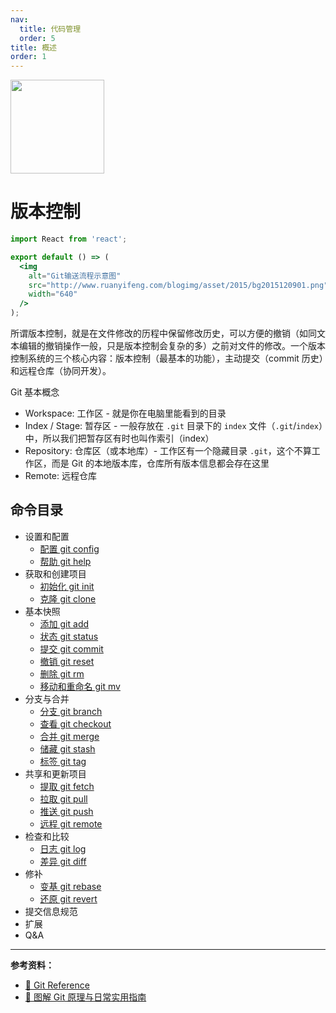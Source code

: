 ```yaml
---
nav:
  title: 代码管理
  order: 5
title: 概述
order: 1
---
```


<img width="150" height="150" src="http://img.mrsingsing.com/git-logo.png">

# 版本控制

```jsx | inline
import React from 'react';

export default () => (
  <img
    alt="Git输送流程示意图"
    src="http://www.ruanyifeng.com/blogimg/asset/2015/bg2015120901.png"
    width="640"
  />
);
```

所谓版本控制，就是在文件修改的历程中保留修改历史，可以方便的撤销（如同文本编辑的撤销操作一般，只是版本控制会复杂的多）之前对文件的修改。一个版本控制系统的三个核心内容：版本控制（最基本的功能），主动提交（commit 历史）和远程仓库（协同开发）。

Git 基本概念

- Workspace: 工作区 - 就是你在电脑里能看到的目录
- Index / Stage: 暂存区 - 一般存放在 `.git` 目录下的 `index` 文件（`.git`/`index`）中，所以我们把暂存区有时也叫作索引（index）
- Repository: 仓库区（或本地库）- 工作区有一个隐藏目录 `.git`，这个不算工作区，而是 Git 的本地版本库，仓库所有版本信息都会存在这里
- Remote: 远程仓库

## 命令目录

- 设置和配置
  - [配置 git config](./code/config)
  - [帮助 git help](./code/help)
- 获取和创建项目
  - [初始化 git init](./code/init)
  - [克隆 git clone](./code/clone)
- 基本快照
  - [添加 git add](./code/add)
  - [状态 git status](./code/status)
  - [提交 git commit](./code/commit)
  - [撤销 git reset](./code/reset)
  - [删除 git rm](./code/rm)
  - [移动和重命名 git mv](./code/mv)
- 分支与合并
  - [分支 git branch](./code/branch)
  - [查看 git checkout](./code/checkout)
  - [合并 git merge](./code/merge)
  - [储藏 git stash](./code/stash)
  - [标签 git tag](./code/tag)
- 共享和更新项目
  - [提取 git fetch](./code/fetch)
  - [拉取 git pull](./code/pull)
  - [推送 git push](./code/push)
  - [远程 git remote](./code/remote)
- 检查和比较
  - [日志 git log](./code/log)
  - [差异 git diff](./code/diff)
- 修补
  - [变基 git rebase](./code/rebase)
  - [还原 git revert](./code/revert)
- 提交信息规范
- 扩展
- Q&A

---

**参考资料：**

- [📖 Git Reference](https://git-scm.com/docs)
- [📝 图解 Git 原理与日常实用指南](https://juejin.im/post/5c714d18f265da2d98090503)
